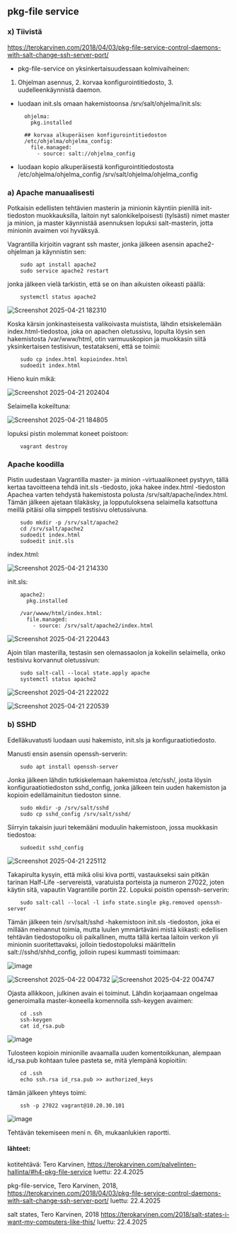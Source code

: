 ## pkg-file service

### x) Tiivistä
https://terokarvinen.com/2018/04/03/pkg-file-service-control-daemons-with-salt-change-ssh-server-port/


- pkg-file-service on yksinkertaisuudessaan kolmivaiheinen: 
1. Ohjelman asennus, 2. korvaa konfigurointitiedosto, 3. uudelleenkäynnistä daemon.

- luodaan init.sls omaan hakemistoonsa /srv/salt/ohjelma/init.sls:

		ohjelma:
		  pkg.installed
		  
		## korvaa alkuperäisen konfigurointitiedoston
		/etc/ohjelma/ohjelma_config:
		  file.managed:
		    - source: salt://ohjelma_config

- luodaan kopio alkuperäisestä konfigurointitiedostosta /etc/ohjelma/ohjelma_config /srv/salt/ohjelma/ohjelma_config

### a) Apache manuaalisesti

Potkaisin edellisten tehtävien masterin ja minionin käyntiin pienillä init-tiedoston muokkauksilla, laitoin nyt salonkikelpoisesti (tylsästi) nimet master ja minion, ja master käynnistää asennuksen lopuksi salt-masterin, jotta minionin avaimen voi hyväksyä. 

Vagrantilla kirjoitin vagrant ssh master, jonka jälkeen asensin apache2-ohjelman ja käynnistin sen:

		sudo apt install apache2
		sudo service apache2 restart

jonka jälkeen vielä tarkistin, että se on ihan aikuisten oikeasti päällä:

		systemctl status apache2
  
![Screenshot 2025-04-21 182310](https://github.com/user-attachments/assets/fa4b7f55-926c-4fb2-a65e-7f8d037170c3)

Koska kärsin jonkinasteisesta valikoivasta muistista, lähdin etsiskelemään index.html-tiedostoa, joka on apachen oletussivu, lopulta löysin sen hakemistosta /var/www/html, otin varmuuskopion ja muokkasin siitä yksinkertaisen testisivun, testatakseni, että se toimii:

		sudo cp index.html kopioindex.html
		sudoedit index.html
		
Hieno kuin mikä:

![Screenshot 2025-04-21 202404](https://github.com/user-attachments/assets/74f2ec8a-011f-40e9-9dcf-3234a903ecb0)


Selaimella kokeiltuna:

![Screenshot 2025-04-21 184805](https://github.com/user-attachments/assets/62adec0a-dab5-4754-966f-9e299f2f2e98)


lopuksi pistin molemmat koneet poistoon: 

		vagrant destroy


### Apache koodilla

Pistin uudestaan Vagrantilla master- ja minion -virtuaalikoneet pystyyn, tällä kertaa tavoitteena tehdä init.sls -tiedosto, joka hakee index.html -tiedoston Apachea varten tehdystä hakemistosta polusta /srv/salt/apache/index.html. Tämän jälkeen ajetaan tilakäsky, ja lopputuloksena selaimella katsottuna meillä pitäisi olla simppeli testisivu oletussivuna. 

		sudo mkdir -p /srv/salt/apache2
		cd /srv/salt/apache2
		sudoedit index.html
		sudoedit init.sls

index.html:

![Screenshot 2025-04-21 214330](https://github.com/user-attachments/assets/8af7b066-0d9b-494b-88ec-f0bc2c508d4c)


init.sls:

		apache2:
		  pkg.installed
		
		/var/wwww/html/index.html:
		  file.managed:
		    - source: /srv/salt/apache2/index.html
		    
![Screenshot 2025-04-21 220443](https://github.com/user-attachments/assets/c81b4f64-c0e5-4b5d-842a-78be2a7fb099)


Ajoin tilan masterilla, testasin sen olemassaolon ja kokeilin selaimella, onko testisivu korvannut oletussivun: 

		sudo salt-call --local state.apply apache
		systemctl status apache2
  
  ![Screenshot 2025-04-21 222022](https://github.com/user-attachments/assets/1d0cf466-4e83-416a-8af6-d63f215005de)

  ![Screenshot 2025-04-21 220539](https://github.com/user-attachments/assets/73cdb9fa-32a2-4f38-bd7a-173963607579)


### b) SSHD

Edelläkuvatusti luodaan uusi hakemisto, init.sls ja konfiguraatiotiedosto. 

Manusti ensin asensin openssh-serverin:

		sudo apt install openssh-server
		
Jonka jälkeen lähdin tutkiskelemaan hakemistoa /etc/ssh/, josta löysin konfiguraatiotiedoston sshd_config, jonka jälkeen tein uuden hakemiston ja kopioin edellämainitun tiedoston sinne.

		sudo mkdir -p /srv/salt/sshd
		sudo cp sshd_config /srv/salt/sshd/

Siirryin takaisin juuri tekemääni moduulin hakemistoon, jossa muokkasin tiedostoa:

		sudoedit sshd_config 

![Screenshot 2025-04-21 225112](https://github.com/user-attachments/assets/6364b9e5-af60-4696-a5a9-0b46206b5fd0)

Takapirulta kysyin, että mikä olisi kiva portti, vastaukseksi sain pitkän tarinan Half-Life -servereistä, varatuista porteista ja numeron 27022, joten käytin sitä, vapautin Vagrantille portin 22. Lopuksi poistin openssh-serverin:

		sudo salt-call --local -l info state.single pkg.removed openssh-server

Tämän jälkeen tein /srv/salt/sshd -hakemistoon init.sls -tiedoston, joka ei millään meinannut toimia, mutta luulen ymmärtäväni mistä kiikasti: edellisen tehtävän tiedostopolku oli paikallinen, mutta tällä kertaa laitoin verkon yli minionin suoritettavaksi, jolloin tiedostopoluksi määrittelin salt://sshd/shhd_config, jolloin rupesi kummasti toimimaan:

![image](https://github.com/user-attachments/assets/3e7bdcd7-f227-427f-b1de-e45229800e57)

![Screenshot 2025-04-22 004732](https://github.com/user-attachments/assets/c386a7d8-d9c9-427c-b040-1bd86ea29dfa) ![Screenshot 2025-04-22 004747](https://github.com/user-attachments/assets/f20811eb-1960-4c4b-98ff-7ca4664a68fd)




Ojasta allikkoon, julkinen avain ei toiminut. Lähdin korjaamaan ongelmaa generoimalla master-koneella komennolla ssh-keygen avaimen:

		cd .ssh
		ssh-keygen
		cat id_rsa.pub

![image](https://github.com/user-attachments/assets/2fed4dd3-e2a5-4b11-80bf-3d6289aeb5fc)

Tulosteen kopioin minionille avaamalla uuden komentoikkunan, alempaan id_rsa.pub kohtaan tulee pasteta se, mitä ylempänä kopioitiin:

		cd .ssh
		echo ssh.rsa id_rsa.pub >> authorized_keys

tämän jälkeen yhteys toimi:
		
		ssh -p 27022 vagrant@10.20.30.101

![image](https://github.com/user-attachments/assets/12e9b6e4-232e-40a3-b231-d019f9fef9f2)

Tehtävän tekemiseen meni n. 6h, mukaanlukien raportti. 

#### lähteet:
kotitehtävä: Tero Karvinen, https://terokarvinen.com/palvelinten-hallinta/#h4-pkg-file-service luettu: 22.4.2025

pkg-file-service, Tero Karvinen, 2018, https://terokarvinen.com/2018/04/03/pkg-file-service-control-daemons-with-salt-change-ssh-server-port/ luettu: 22.4.2025

salt states, Tero Karvinen, 2018 https://terokarvinen.com/2018/salt-states-i-want-my-computers-like-this/ luettu: 22.4.2025

